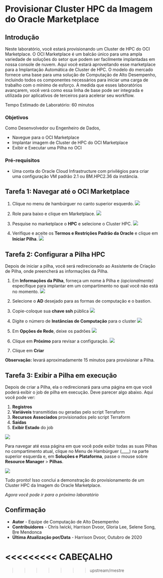 # Provisionar Cluster HPC da Imagem do Oracle Marketplace

## Introdução

Neste laboratório, você estará provisionando um Cluster de HPC do OCI Marketplace. O OCI Marketplace é um balcão único para uma ampla variedade de soluções do setor que podem ser facilmente implantadas em nossa console de nuvem. Aqui você estará aproveitando esse marketplace para a Implantação Automática de Cluster de HPC. O modelo do mercado fornece uma base para uma solução de Computação de Alto Desempenho, incluindo todos os componentes necessários para iniciar uma carga de trabalho com o mínimo de esforço. À medida que esses laboratórios avançarem, você verá como essa linha de base pode ser integrada e utilizada por aplicativos de terceiros para acelerar seu workflow.

Tempo Estimado de Laboratório: 60 minutos

### Objetivos

Como Desenvolvedor ou Engenheiro de Dados,

*   Navegue para o OCI Marketplace
*   Implantar imagem de Cluster de HPC do OCI Marketplace
*   Exibir e Executar uma Pilha no OCI

### Pré-requisitos

*   Uma conta do Oracle Cloud Infrastructure com privilégios para criar uma configuração VM padrão 2.1 ou BM.HPC2.36 da instância.

## Tarefa 1: Navegar até o OCI Marketplace

1.  Clique no menu de hambúrguer no canto superior esquerdo. ![](./images/click_hamburger.png)
    
2.  Role para baixo e clique em Marketplace. ![](./images/click_marketplace.png)
    
3.  Pesquise no marketplace o **HPC** e selecione o Cluster HPC. ![](./images/marketplace.png)
    
4.  Verifique e aceite os **Termos e Restrições Padrão da Oracle** e clique em **Iniciar Pilha**. ![](./images/launch_stack.png)
    

## Tarefa 2: Configurar a Pilha HPC

Depois de iniciar a pilha, você será redirecionado ao Assistente de Criação de Pilha, onde preencherá as informações da Pilha.

1.  Em **Informações da Pilha**, forneça um nome à Pilha e _(opcionalmente)_ especifique para implantar em um compartimento no qual você não está no momento. ![](./images/stack_p1.png)
    
2.  Selecione o **AD** desejado para as formas de computação e o bastion.
    
3.  Copie-coloque sua **chave ssh** pública ![](./images/stack_p2_1.png)
    
4.  Digite o número de **Instâncias de Computação** para o cluster ![](./images/stack_p2_2.png)
    
5.  Em **Opções de Rede**, deixe os padrões ![](./images/stack_p2_3.png)
    
6.  Clique em **Próximo** para revisar a configuração. ![](./images/stack_p3.png)
    
7.  Clique em **Criar**
    

**Observação:** levará aproximadamente 15 minutos para provisionar a Pilha.

## Tarefa 3: Exibir a Pilha em execução

Depois de criar a Pilha, ela o redirecionará para uma página em que você poderá exibir o job de pilha em execução. Deve parecer algo abaixo. Aqui você pode ver:

1.  **Registros**
2.  **Variáveis** transmitidas ou geradas pelo script Terraform
3.  **Recursos Associados** provisionados pelo script Terraform
4.  **Saídas**
5.  **Exibir Estado** do job

![](./images/stack_detail_provisioning.png)

Para navegar até essa página em que você pode exibir todas as suas Pilhas no compartimento atual, clique no Menu de Hambúrguer (\_\_\_\_) na parte superior esquerda e, em **Soluções e Plataforma**, passe o mouse sobre **Resource Manager** > **Pilhas**.

![](./images/nav_resource_manager.png)

Tudo pronto! Isso conclui a demonstração do provisionamento de um Cluster HPC da Imagem do Oracle Marketplace.

_Agora você pode ir para o próximo laboratório_

## Confirmação

*   **Autor** - Equipe de Computação de Alto Desempenho
*   **Contribuidores** - Chris Iwicki, Harrison Dvoor, Gloria Lee, Selene Song, Bre Mendonca
*   **Última Atualização por/Data** - Harrison Dvoor, Outubro de 2020

# <<<<<<<<< CABEÇALHO

> > > > > > > upstream/mestre
